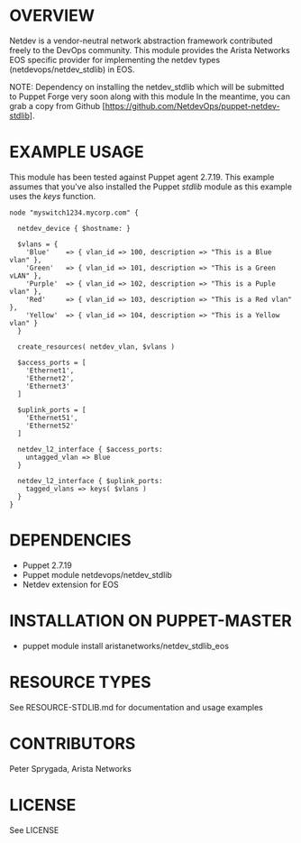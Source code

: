 # OVERVIEW

Netdev is a vendor-neutral network abstraction framework contributed freely to the DevOps 
community.  This module provides the Arista Networks EOS specific provider for implementing 
the netdev types (netdevops/netdev_stdlib) in EOS.

NOTE: Dependency on installing the netdev_stdlib which will be submitted to Puppet Forge very
soon along with this module  In the meantime, you can grab a copy from Github [https://github.com/NetdevOps/puppet-netdev-stdlib].


# EXAMPLE USAGE

This module has been tested against Puppet agent 2.7.19. This example assumes that you've also installed 
the Puppet _stdlib_ module as this example uses the _keys_ function.

~~~~
node "myswitch1234.mycorp.com" {
     
  netdev_device { $hostname: }
    
  $vlans = {
    'Blue'    => { vlan_id => 100, description => "This is a Blue vlan" },
    'Green'   => { vlan_id => 101, description => "This is a Green vLAN" },
    'Purple'  => { vlan_id => 102, description => "This is a Puple vlan" },
    'Red'     => { vlan_id => 103, description => "This is a Red vlan" },
    'Yellow'  => { vlan_id => 104, description => "This is a Yellow vlan" }   
  }
    
  create_resources( netdev_vlan, $vlans )
    
  $access_ports = [
    'Ethernet1',
    'Ethernet2',
    'Ethernet3'
  ]
    
  $uplink_ports = [
    'Ethernet51',
    'Ethernet52'
  ]
      
  netdev_l2_interface { $access_ports:
    untagged_vlan => Blue
  }
          
  netdev_l2_interface { $uplink_ports:
    tagged_vlans => keys( $vlans )
  }
}
~~~~
  
# DEPENDENCIES

  * Puppet 2.7.19
  * Puppet module netdevops/netdev_stdlib 
  * Netdev extension for EOS

# INSTALLATION ON PUPPET-MASTER

  * puppet module install aristanetworks/netdev_stdlib_eos 

# RESOURCE TYPES

See RESOURCE-STDLIB.md for documentation and usage examples

# CONTRIBUTORS

Peter Sprygada, Arista Networks

# LICENSE

See LICENSE

